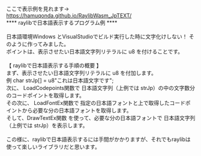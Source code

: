 ここで表示例を見れます→ https://hamuqonda.github.io/RaylibWasm_JpTEXT/<br>
**** raylibで日本語表示するプログラム例 **** <br>
<br>
日本語環境Windows とVisualStudioでビルド実行した時に文字化けしない！  そのように作ってみました。<br>
ポイントは、表示させたい日本語文字列リテラルに  u8 を付けることです。<br><br>
【 raylibで日本語表示する手順の概要 】<br>
まず、表示させたい日本語文字列リテラルに u8 を付加します。<br>例 char strJp[] = u8"これは日本語文字です";<br>
 次に、 LoadCodepoints関数で 日本語文字列（上例では strJp）の中の文字数分のコードポイントを取得します。<br>
 その次に、 LoadFontEx関数で 指定の日本語フォントと上で取得したコードポイントから必要な分の日本語フォントを取得します。<br>
 そして、DrawTextEx関数 を使って、必要な分の日本語フォントで 日本語文字列（上例では strJp）を表示します。<br><br>
 この様に、raylibで日本語表示するには手間がかかりますが、それでもraylibは使って楽しいライブラリだと思います。
